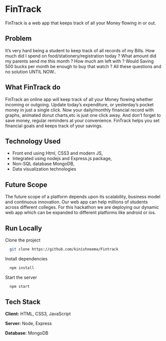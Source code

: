
# FinTrack

FinTrack is a web app that keeps track of all your Money flowing in or out.



## Problem

It’s very hard being a student to keep track of all records of my Bills. How much did I spend on food/stationery/registration today ? What amount did my parents send me this month ? How much am left with ? Would Saving 500 bucks per month  be enough to buy that watch ? All these questions and no solution UNTIL NOW..



## What FinTrack do

FinTrack an online app will keep track of all your Money flowing whether incoming or outgoing. Update today’s expenditure, or yesterday’s pocket money in just a single click. Now your daily/monthly financial record with graphs, animated donut charts,etc is just one click away. And don’t forget to save money, regular reminders at your convenience.  FinTrack helps you set financial goals and keeps track of your savings.

## Technology Used

- Front end using Html, CSS3 and modern JS,
- Integrated using nodejs and Express.js package,
- Non-SQL database MongoDB,
- Data visualization technologies

## Future Scope

The future scope of a platform depends upon its scalability, business model and continuous innovation. Our web app can help millions of students across different colleges. For this hackathon we are deploying our dynamic web app which can be expanded to different platforms like android or ios.


## Run Locally

Clone the project

```bash
  git clone https://github.com/kinishneema/Fintrack
```

Install dependencies

```bash
  npm install
```

Start the server

```bash
  npm start
```


## Tech Stack

**Client:** HTML, CSS3, JavaScript

**Server:** Node, Express

**Database:** MongoDB

